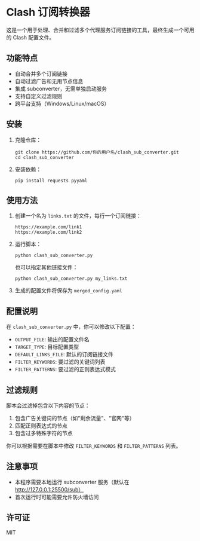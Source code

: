 # Clash 订阅转换器

这是一个用于处理、合并和过滤多个代理服务订阅链接的工具，最终生成一个可用的 Clash 配置文件。

## 功能特点

- 自动合并多个订阅链接
- 自动过滤广告和无用节点信息
- 集成 subconverter，无需单独启动服务
- 支持自定义过滤规则
- 跨平台支持（Windows/Linux/macOS）

## 安装

1. 克隆仓库：
   ```
   git clone https://github.com/你的用户名/clash_sub_converter.git
   cd clash_sub_converter
   ```

2. 安装依赖：
   ```
   pip install requests pyyaml
   ```

## 使用方法

1. 创建一个名为 `links.txt` 的文件，每行一个订阅链接：
   ```
   https://example.com/link1
   https://example.com/link2
   ```

2. 运行脚本：
   ```
   python clash_sub_converter.py
   ```

   也可以指定其他链接文件：
   ```
   python clash_sub_converter.py my_links.txt
   ```

3. 生成的配置文件将保存为 `merged_config.yaml`

## 配置说明

在 `clash_sub_converter.py` 中，你可以修改以下配置：

- `OUTPUT_FILE`: 输出的配置文件名
- `TARGET_TYPE`: 目标配置类型
- `DEFAULT_LINKS_FILE`: 默认的订阅链接文件
- `FILTER_KEYWORDS`: 要过滤的关键词列表
- `FILTER_PATTERNS`: 要过滤的正则表达式模式

## 过滤规则

脚本会过滤掉包含以下内容的节点：
1. 包含广告关键词的节点（如"剩余流量"、"官网"等）
2. 匹配正则表达式的节点
3. 包含过多特殊字符的节点

你可以根据需要在脚本中修改 `FILTER_KEYWORDS` 和 `FILTER_PATTERNS` 列表。

## 注意事项

- 本程序需要本地运行 subconverter 服务（默认在 http://127.0.0.1:25500/sub）
- 首次运行时可能需要允许防火墙访问

## 许可证

MIT 
